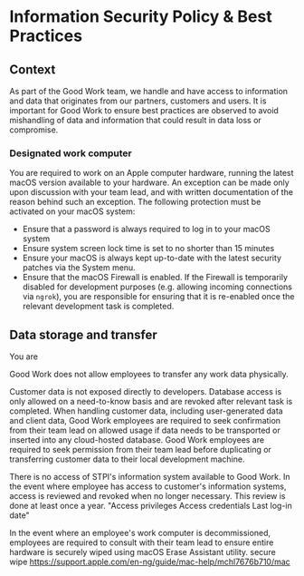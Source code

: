 # Information Security Policy & Best Practices

## Context

As part of the Good Work team, we handle and have access to information and data that originates from our partners, customers and users. It is important for Good Work to ensure best practices are observed to avoid mishandling of data and information that could result in data loss or compromise.  

### Designated work computer

You are required to work on an Apple computer hardware, running the latest macOS version available to your hardware. An exception can be made only upon discussion with your team lead, and with written documentation of the reason behind such an exception. The following protection must be activated on your macOS system: 

- Ensure that a password is always required to log in to your macOS system
- Ensure system screen lock time is set to no shorter than 15 minutes
- Ensure your macOS is always kept up-to-date with the latest security patches via the System menu.
- Ensure that the macOS Firewall is enabled. If the Firewall is temporarily disabled for development purposes (e.g. allowing incoming connections via `ngrok`), you are responsible for ensuring that it is re-enabled once the relevant development task is completed.

## Data storage and transfer

You are 

Good Work does not allow employees to transfer any work data physically.  

Customer data is not exposed directly to developers.
Database access is only allowed on a need-to-know basis and are revoked after relevant task is completed. 
When handling customer data, including user-generated data and client data, Good Work employees are required to seek confirmation from their team lead on allowed usage if data needs to be transported or inserted into any cloud-hosted database. 
Good Work employees are required to seek permission from their team lead before duplicating or transferring customer data to their local development machine. 


There is no access of STPI's information system available to Good Work. In the event where employee has access to customer's information systems, access is reviewed and revoked when no longer necessary. This review is done at least once a year. 
"Access privileges
Access credentials
Last log-in date"


In the event where an employee's work computer is decommissioned, employees are required to consult with their team lead to ensure entire hardware is securely wiped using macOS Erase Assistant utility. 
secure wipe https://support.apple.com/en-ng/guide/mac-help/mchl7676b710/mac
